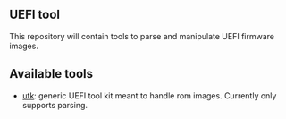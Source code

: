 ## UEFI tool

This repository will contain tools to parse and manipulate UEFI firmware images.

## Available tools

* [utk](utk/): generic UEFI tool kit meant to handle rom images. Currently only supports parsing.

